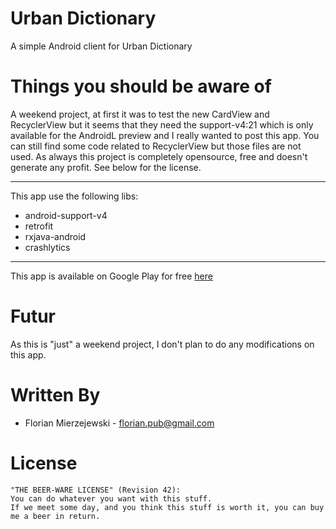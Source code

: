 Urban Dictionary
============

A simple Android client for Urban Dictionary

Things you should be aware of
=============================

A weekend project, at first it was to test the new CardView and RecyclerView but it seems that they need the support-v4:21 which is only available for the AndroidL preview and I really wanted to post this app. You can still find some code related to RecyclerView but those files are not used.
As always this project is completely opensource, free and doesn't generate any profit. See below for the license.

***

This app use the following libs:

* android-support-v4
* retrofit
* rxjava-android
* crashlytics

***

This app is available on Google Play for free [here](https://play.google.com/store/apps/details?id=com.florianmski.UrbanDictionary)

Futur
======

As this is "just" a weekend project, I don't plan to do any modifications on this app.


Written By
============

* Florian Mierzejewski - <florian.pub@gmail.com>


License
=======

    "THE BEER-WARE LICENSE" (Revision 42):
    You can do whatever you want with this stuff. 
    If we meet some day, and you think this stuff is worth it, you can buy me a beer in return.
